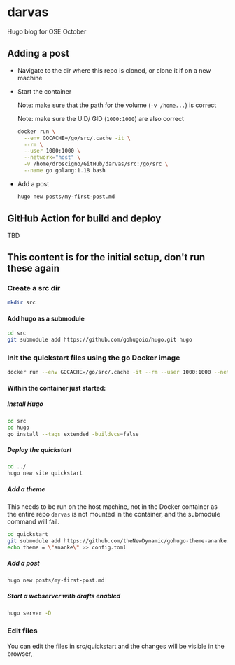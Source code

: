 # darvas

Hugo blog for OSE October

## Adding a post

- Navigate to the dir where this repo is cloned, or clone it if on a new machine
- Start the container

  Note: make sure that the path for the volume (`-v /home...`) is correct

  Note: make sure the UID/ GID (`1000:1000`) are also correct

  ```bash
  docker run \
    --env GOCACHE=/go/src/.cache -it \
    --rm \
    --user 1000:1000 \
    --network="host" \
    -v /home/droscigno/GitHub/darvas/src:/go/src \
    --name go golang:1.18 bash
   ```

- Add a post

  ```bash
  hugo new posts/my-first-post.md
  ```

## GitHub Action for build and deploy

TBD

## This content is for the initial setup, don't run these again

### Create a src dir

```bash
mkdir src
```

#### Add hugo as a submodule

```bash
cd src
git submodule add https://github.com/gohugoio/hugo.git hugo
```

### Init the quickstart files using the go Docker image

```bash
docker run --env GOCACHE=/go/src/.cache -it --rm --user 1000:1000 --network="host" -v /home/droscigno/GitHub/darvas/src:/go/src --name go golang:1.18 bash
```
#### Within the container just started:

##### Install Hugo

```bash
cd src
cd hugo
go install --tags extended -buildvcs=false
```

##### Deploy the quickstart

```bash
cd ../
hugo new site quickstart
```

##### Add a theme

This needs to be run on the host machine, not in the Docker container as the entire repo `darvas` is not mounted in the container, and the submodule command will fail.
```bash
cd quickstart
git submodule add https://github.com/theNewDynamic/gohugo-theme-ananke.git themes/ananke
echo theme = \"ananke\" >> config.toml
```

##### Add a post

```bash
hugo new posts/my-first-post.md
```

##### Start a webserver with drafts enabled

```bash
hugo server -D
```

### Edit files

You can edit the files in src/quickstart and the changes will be visible in the browser,
